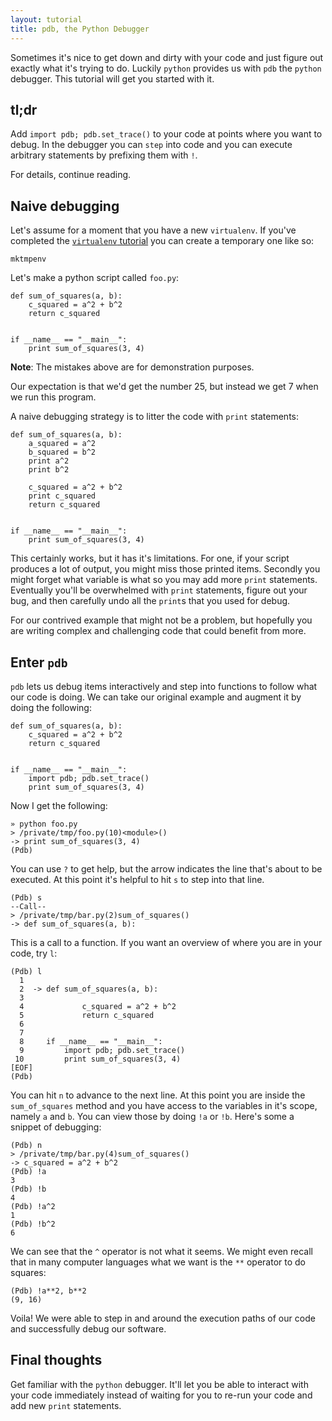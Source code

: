 ```yaml
---
layout: tutorial
title: pdb, the Python Debugger
---
```


Sometimes it's nice to get down and dirty with your code and just figure out
exactly what it's trying to do.  Luckily `python` provides us with `pdb` the
`python` debugger.  This tutorial will get you started with it.

## tl;dr

Add `import pdb; pdb.set_trace()` to your code at points where you want to
debug.  In the debugger you can `step` into code and you can execute arbitrary
statements by prefixing them with `!`.

For details, continue reading.

## Naive debugging

Let's assume for a moment that you have a new `virtualenv`.  If you've
completed the [`virtualenv` tutorial][v] you can create a temporary one like
so:

    mktmpenv

Let's make a python script called `foo.py`:

    def sum_of_squares(a, b):
        c_squared = a^2 + b^2
        return c_squared


    if __name__ == "__main__":
        print sum_of_squares(3, 4)

**Note**: The mistakes above are for demonstration purposes.

Our expectation is that we'd get the number 25, but instead we get 7 when we
run this program.

A naive debugging strategy is to litter the code with `print` statements:

    def sum_of_squares(a, b):
        a_squared = a^2
        b_squared = b^2
        print a^2
        print b^2

        c_squared = a^2 + b^2
        print c_squared
        return c_squared


    if __name__ == "__main__":
        print sum_of_squares(3, 4)

This certainly works, but it has it's limitations.  For one, if your script
produces a lot of output, you might miss those printed items.  Secondly you
might forget what variable is what so you may add more `print` statements.
Eventually you'll be overwhelmed with `print` statements, figure out your bug,
and then carefully undo all the `print`s that you used for debug.

For our contrived example that might not be a problem, but hopefully you are
writing complex and challenging code that could benefit from more.

## Enter `pdb`

`pdb` lets us debug items interactively and step into functions to follow what
our code is doing.  We can take our original example and augment it by doing
the following:

    def sum_of_squares(a, b):
        c_squared = a^2 + b^2
        return c_squared


    if __name__ == "__main__":
        import pdb; pdb.set_trace()
        print sum_of_squares(3, 4)


Now I get the following:

    » python foo.py
    > /private/tmp/foo.py(10)<module>()
    -> print sum_of_squares(3, 4)
    (Pdb)

You can use `?` to get help, but the arrow indicates the line that's about to
be executed.  At this point it's helpful to hit `s` to step into that line.

    (Pdb) s
    --Call--
    > /private/tmp/bar.py(2)sum_of_squares()
    -> def sum_of_squares(a, b):

This is a call to a function.  If you want an overview of where you are in your
code, try `l`:

    (Pdb) l
      1
      2  -> def sum_of_squares(a, b):
      3
      4             c_squared = a^2 + b^2
      5             return c_squared
      6
      7
      8     if __name__ == "__main__":
      9         import pdb; pdb.set_trace()
     10         print sum_of_squares(3, 4)
    [EOF]
    (Pdb)

You can hit `n` to advance to the next line.  At this point you are inside the
`sum_of_squares` method and you have access to the variables in it's scope,
namely `a` and `b`.  You can view those by doing `!a` or `!b`.  Here's some a
snippet of debugging:

    (Pdb) n
    > /private/tmp/bar.py(4)sum_of_squares()
    -> c_squared = a^2 + b^2
    (Pdb) !a
    3
    (Pdb) !b
    4
    (Pdb) !a^2
    1
    (Pdb) !b^2
    6

We can see that the `^` operator is not what it seems.  We might even recall
that in many computer languages what we want is the `**` operator to do
squares:

    (Pdb) !a**2, b**2
    (9, 16)

Voila!  We were able to step in and around the execution paths of our code and
successfully debug our software.


[v]: /tutorial/virtualenv

## Final thoughts

Get familiar with the `python` debugger.  It'll let you be able to interact
with your code immediately instead of waiting for you to re-run your code and
add new `print` statements.
